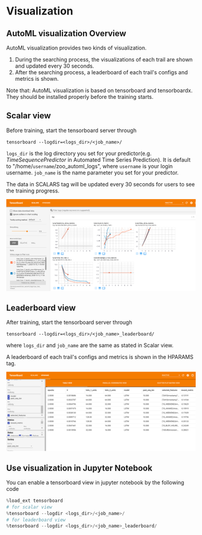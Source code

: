 # Visualization

## AutoML visualization Overview

AutoML visualization provides two kinds of visualization.

1. During the searching process, the visualizations of each trail are shown and updated every 30 seconds.
2. After the searching process, a leaderboard of each trail's configs and metrics is shown.

Note that: AutoML visualization is based on tensorboard and tensorboardx. They should be installed properly before the training starts.

## Scalar view

Before training, start the tensorboard server through

```shell
tensorboard --logdir=<logs_dir>/<job_name>/
```

`logs_dir` is the log directory you set for your predictor(e.g. *TimeSequencePredictor* in Automated Time Series Prediction). It is default to "/home/`username`/zoo_automl_logs", where `username` is your login username. `job_name` is the name parameter you set for your predictor.

The data in SCALARS tag will be updated every 30 seconds for users to see the training progress.

![Scalar](../../Image/automl_scalar.png)

## Leaderboard view

After training, start the tensorboard server through

```shell
tensorboard --logdir=<logs_dir>/<job_name>_leaderboard/
```

where `logs_dir` and `job_name` are the same as stated in Scalar view.

A leaderboard of each trail's configs and metrics is shown in the HPARAMS tag.

![Leaderboard](../../Image/automl_hparams.png)

## Use visualization in Jupyter Notebook

You can enable a tensorboard view in jupyter notebook by the following code

```python
%load_ext tensorboard
# for scalar view
%tensorboard --logdir <logs_dir>/<job_name>/
# for leaderboard view
%tensorboard --logdir <logs_dir>/<job_name>_leaderboard/
```

